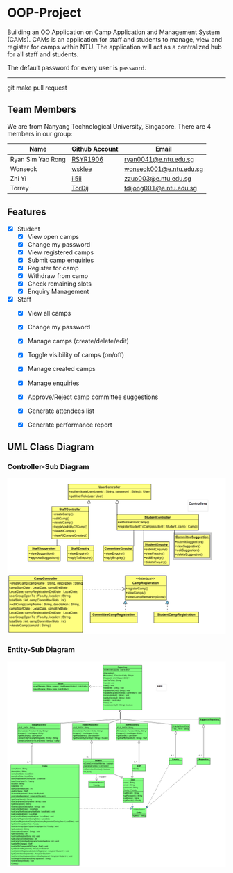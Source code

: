 # OOP-Project
Building an OO Application on Camp Application and Management System (CAMs). CAMs is an application for staff and students to manage, view and register for camps within NTU. The application will act as a centralized hub for all staff and students.

The default password for every user is `password`.

---

git make pull request

## Team Members

We are from Nanyang Technological University, Singapore. There are 4 members in our group:

| Name              | Github Account                                  | Email                                                     |
|-------------------|-------------------------------------------------|-----------------------------------------------------------|
| Ryan Sim Yao Rong | [RSYR1906](https://github.com/RSYR1906)| [ryan0041@e.ntu.edu.sg](mailto:ryan0041@e.ntu.edu.sg)     |
| Wonseok           | [wsklee](https://github.com/wsklee) | [wonseok001@e.ntu.edu.sg](mailto:@e.ntu.edu.sg)           |
| Zhi Yi            | [ii5ii](https://github.com/ii5ii) | [zzuo003@e.ntu.edu.sg](mailto:@e.ntu.edu.sg)              |
| Torrey            | [TorDij](https://github.com/TorDij)   | [tdijong001@e.ntu.edu.sg](mailto:tdijong001@e.ntu.edu.sg) |


## Features

- [x] Student
  - [x] View open camps
  - [x] Change my password
  - [x] View registered camps
  - [x] Submit camp enquiries
  - [x] Register for camp
  - [x] Withdraw from camp
  - [x] Check remaining slots
  - [x] Enquiry Management
        
- [x] Staff
  - [x] View all camps
  - [x] Change my password
  - [x] Manage camps (create/delete/edit)
  - [x] Toggle visibility of camps (on/off)
  - [x] Manage created camps
  - [x] Manage enquiries 
  - [x] Approve/Reject camp committee suggestions
  - [x] Generate attendees list
  - [x] Generate performance report


## UML Class Diagram

### Controller-Sub Diagram
![Controller Sub-Diagram](UMLDiagram/Controller.png)

### Entity-Sub Diagram
![Entity Sub-Diagram](UMLDiagram/Entity.png)
